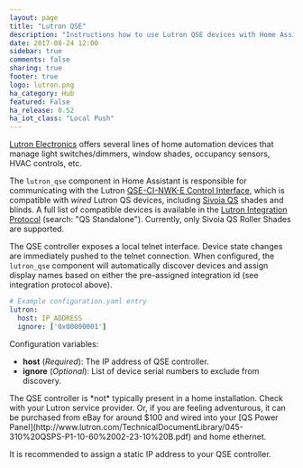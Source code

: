 ```yaml
---
layout: page
title: "Lutron QSE"
description: "Instructions how to use Lutron QSE devices with Home Assistant."
date: 2017-08-24 12:00
sidebar: true
comments: false
sharing: true
footer: true
logo: lutron.png
ha_category: Hub
featured: False
ha_release: 0.52
ha_iot_class: "Local Push"
---
```


[Lutron Electronics](http://www.lutron.com/) offers several lines of home automation devices that manage light switches/dimmers, window shades, occupancy sensors, HVAC controls, etc.

The `lutron_qse` component in Home Assistant is responsible for communicating with the Lutron [QSE-CI-NWK-E Control Interface](http://www.lutron.com/TechnicalDocumentLibrary/qse-ci-nwk-e_ENG_24_09_2009.pdf), which is compatible with *wired* Lutron QS devices, including [Sivoia QS](http://www.lutron.com/en-US/Products/Pages/ShadingSystems/SivoiaQS/Components.aspx) shades and blinds. A full list of compatible devices is available in the [Lutron Integration Protocol](http://www.lutron.com/TechnicalDocumentLibrary/040249.pdf) (search: "QS Standalone"). Currently, only Sivoia QS Roller Shades are supported. 

The QSE controller exposes a local telnet interface. Device state changes are immediately pushed to the telnet connection. When configured, the `lutron_qse` component will automatically discover devices and assign display names based on either the pre-assigned integration id (see integration protocol above).

``` yaml
# Example configuration.yaml entry
lutron:
  host: IP_ADDRESS
  ignore: ['0x00000001']
```

Configuration variables:

- **host** (*Required*): The IP address of QSE controller.
- **ignore** (*Optional*): List of device serial numbers to exclude from discovery.

<p class='note'>
The QSE controller is *not* typically present in a home installation. Check with your Lutron service provider. Or, if you are feeling adventurous, it can be purchased from eBay for around $100 and wired into your [QS Power Panel](http://www.lutron.com/TechnicalDocumentLibrary/045-310%20QSPS-P1-10-60%2002-23-10%20B.pdf) and home ethernet.
</p>

<p class='note'>
It is recommended to assign a static IP address to your QSE controller.
</p>

